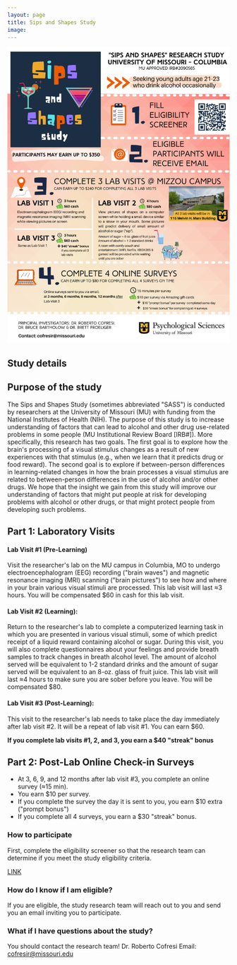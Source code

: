 ```yaml
---
layout: page
title: Sips and Shapes Study
image: 
---
```


<img src="/assets/images/SASS2.png" width="700">





## Study details

## Purpose of the study
The Sips and Shapes Study (sometimes abbreviated "SASS") is conducted by researchers at the University of Missouri (MU) with funding from the National Institutes of Health (NIH). The purpose of this study is to increase understanding of factors that can lead to alcohol and other drug use-related problems in some people (MU Institutional Review Board [IRB#]).  More specifically, this research has two goals. The first goal is to explore how the brain's processing of a visual stimulus changes as a result of new experiences with that stimulus (e.g., when we learn that it predicts drug or food reward). The second goal is to explore if between-person differences in learning-related changes in how the brain processes a visual stimulus are related to between-person differences in the use of alcohol and/or other drugs. We hope that the insight we gain from this study will improve our understanding of factors that might put people at risk for developing problems with alcohol or other drugs, or that might protect people from developing such problems. 



## Part 1: Laboratory Visits

#### Lab Visit #1 (Pre-Learning)
Visit the researcher's lab on the MU campus in Columbia, MO to undergo electroencephalogram (EEG) recording ("brain waves") and magnetic resonance imaging (MRI) scanning ("brain pictures") to see how and where in your brain various visual stimuli are processed. This lab visit will last ≈3 hours.  You will be compensated $60 in cash for this lab visit.

#### Lab Visit #2 (Learning): 
Return to the researcher's lab to complete a computerized learning task in which you are presented in various visual stimuli, some of which predict receipt of a liquid reward containing alcohol or sugar. During this visit, you will also complete questionnaires about your feelings and provide breath samples to track changes in breath alcohol level. The amount of alcohol served will be equivalent to 1-2 standard drinks and the amount of sugar served will be equivalent to an 8-oz. glass of fruit juice. This lab visit will last ≈4 hours to make sure you are sober before you leave. You will be compensated $80.

#### Lab Visit #3 (Post-Learning):
This visit to the researcher's lab needs to take place the day immediately after lab visit #2. It will be a repeat of lab visit #1. You can earn $60. 

**If you complete lab visits #1, 2, and 3, you earn a $40 "streak" bonus**

## Part 2: Post-Lab Online Check-in Surveys
- At 3, 6, 9, and 12 months after lab visit #3, you complete an online survey (≈15 min).
- You earn $10 per survey.
- If you complete the survey the day it is sent to you, you earn $10 extra ("prompt bonus")
- If you complete all 4 surveys, you earn a $30 "streak" bonus.

### How to participate
First, complete the eligibility screener so that the research team can determine if you meet the study eligibility criteria.  

<a href="https://www.cofresilab.org/sipsandshapes.html" class="button special">LINK</a>

### How do I know if I am eligible?
If you are eligible, the study research team will reach out to you and send you an email inviting you to participate.

### What if I have questions about the study?
You should contact the research team! 
Dr. Roberto Cofresi
Email: cofresir@missouri.edu




